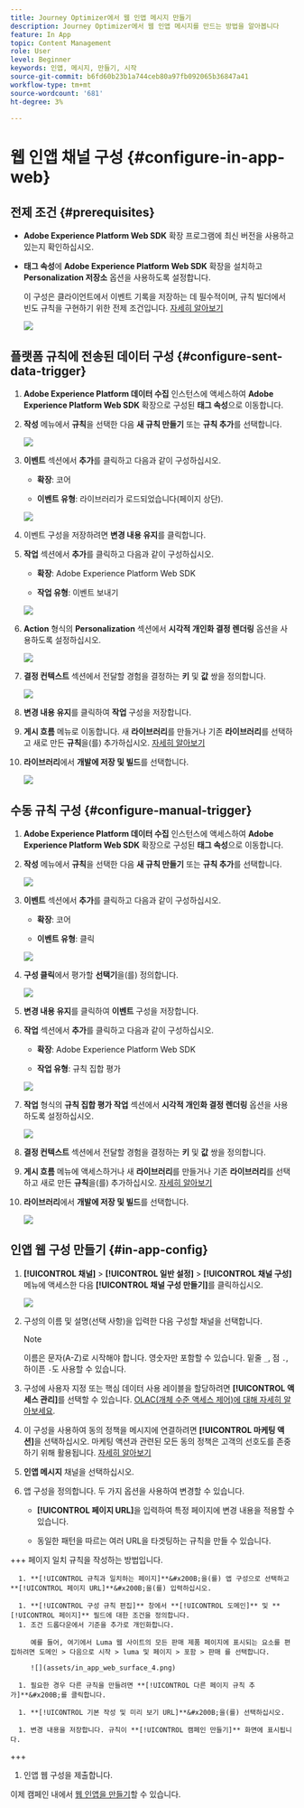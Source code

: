 ```yaml
---
title: Journey Optimizer에서 웹 인앱 메시지 만들기
description: Journey Optimizer에서 웹 인앱 메시지를 만드는 방법을 알아봅니다
feature: In App
topic: Content Management
role: User
level: Beginner
keywords: 인앱, 메시지, 만들기, 시작
source-git-commit: b6fd60b23b1a744ceb80a97fb092065b36847a41
workflow-type: tm+mt
source-wordcount: '681'
ht-degree: 3%

---
```



# 웹 인앱 채널 구성 {#configure-in-app-web}

## 전제 조건 {#prerequisites}

* **Adobe Experience Platform Web SDK** 확장 프로그램에 최신 버전을 사용하고 있는지 확인하십시오.

* **태그 속성**&#x200B;에 **Adobe Experience Platform Web SDK** 확장을 설치하고 **Personalization 저장소** 옵션을 사용하도록 설정합니다.

  이 구성은 클라이언트에서 이벤트 기록을 저장하는 데 필수적이며, 규칙 빌더에서 빈도 규칙을 구현하기 위한 전제 조건입니다. [자세히 알아보기](https://experienceleague.adobe.com/docs/experience-platform/tags/extensions/client/web-sdk/web-sdk-extension-configuration.html?lang=ko)

  ![](assets/configure_web_inapp_1.png)

## 플랫폼 규칙에 전송된 데이터 구성 {#configure-sent-data-trigger}

1. **Adobe Experience Platform 데이터 수집** 인스턴스에 액세스하여 **Adobe Experience Platform Web SDK** 확장으로 구성된 **태그 속성**&#x200B;으로 이동합니다.

1. **작성** 메뉴에서 **규칙**&#x200B;을 선택한 다음 **새 규칙 만들기** 또는 **규칙 추가**&#x200B;를 선택합니다.

   ![](assets/configure_web_inapp_2.png)

1. **이벤트** 섹션에서 **추가**&#x200B;를 클릭하고 다음과 같이 구성하십시오.

   * **확장**: 코어

   * **이벤트 유형**: 라이브러리가 로드되었습니다(페이지 상단).

   ![](assets/configure_web_inapp_3.png)

1. 이벤트 구성을 저장하려면 **변경 내용 유지**&#x200B;를 클릭합니다.

1. **작업** 섹션에서 **추가**&#x200B;를 클릭하고 다음과 같이 구성하십시오.

   * **확장**: Adobe Experience Platform Web SDK

   * **작업 유형**: 이벤트 보내기

   ![](assets/configure_web_inapp_4.png)

1. **Action** 형식의 **Personalization** 섹션에서 **시각적 개인화 결정 렌더링** 옵션을 사용하도록 설정하십시오.

   ![](assets/configure_web_inapp_5.png)

1. **결정 컨텍스트** 섹션에서 전달할 경험을 결정하는 **키** 및 **값** 쌍을 정의합니다.

   ![](assets/configure_web_inapp_6.png)

1. **변경 내용 유지**&#x200B;를 클릭하여 **작업** 구성을 저장합니다.

1. **게시 흐름** 메뉴로 이동합니다. 새 **라이브러리**&#x200B;를 만들거나 기존 **라이브러리**&#x200B;를 선택하고 새로 만든 **규칙**&#x200B;을(를) 추가하십시오. [자세히 알아보기](https://experienceleague.adobe.com/docs/experience-platform/tags/publish/libraries.html?lang=ko#create-a-library)

1. **라이브러리**&#x200B;에서 **개발에 저장 및 빌드**&#x200B;를 선택합니다.

   ![](assets/configure_web_inapp_7.png)

## 수동 규칙 구성 {#configure-manual-trigger}

1. **Adobe Experience Platform 데이터 수집** 인스턴스에 액세스하여 **Adobe Experience Platform Web SDK** 확장으로 구성된 **태그 속성**&#x200B;으로 이동합니다.

1. **작성** 메뉴에서 **규칙**&#x200B;을 선택한 다음 **새 규칙 만들기** 또는 **규칙 추가**&#x200B;를 선택합니다.

   ![](assets/configure_web_inapp_8.png)

1. **이벤트** 섹션에서 **추가**&#x200B;를 클릭하고 다음과 같이 구성하십시오.

   * **확장**: 코어

   * **이벤트 유형**: 클릭

   ![](assets/configure_web_inapp_9.png)

1. **구성 클릭**&#x200B;에서 평가할 **선택기**&#x200B;을(를) 정의합니다.

   ![](assets/configure_web_inapp_10.png)

1. **변경 내용 유지**&#x200B;를 클릭하여 **이벤트** 구성을 저장합니다.

1. **작업** 섹션에서 **추가**&#x200B;를 클릭하고 다음과 같이 구성하십시오.

   * **확장**: Adobe Experience Platform Web SDK

   * **작업 유형**: 규칙 집합 평가

   ![](assets/configure_web_inapp_11.png)

1. **작업** 형식의 **규칙 집합 평가 작업** 섹션에서 **시각적 개인화 결정 렌더링** 옵션을 사용하도록 설정하십시오.

   ![](assets/configure_web_inapp_13.png)

1. **결정 컨텍스트** 섹션에서 전달할 경험을 결정하는 **키** 및 **값** 쌍을 정의합니다.

1. **게시 흐름** 메뉴에 액세스하거나 새 **라이브러리**&#x200B;를 만들거나 기존 **라이브러리**&#x200B;를 선택하고 새로 만든 **규칙**&#x200B;을(를) 추가하십시오. [자세히 알아보기](https://experienceleague.adobe.com/docs/experience-platform/tags/publish/libraries.html?lang=ko#create-a-library)

1. **라이브러리**&#x200B;에서 **개발에 저장 및 빌드**&#x200B;를 선택합니다.

   ![](assets/configure_web_inapp_14.png)

## 인앱 웹 구성 만들기 {#in-app-config}

1. **[!UICONTROL 채널]** > **[!UICONTROL 일반 설정]** > **[!UICONTROL 채널 구성]** 메뉴에 액세스한 다음 **[!UICONTROL 채널 구성 만들기]**&#x200B;를 클릭하십시오.

   ![](assets/in-app-web-config-1.png)

1. 구성의 이름 및 설명(선택 사항)을 입력한 다음 구성할 채널을 선택합니다.

   >[!NOTE]
   >
   > 이름은 문자(A-Z)로 시작해야 합니다. 영숫자만 포함할 수 있습니다. 밑줄 `_`, 점 `.`, 하이픈 `-`도 사용할 수 있습니다.

1. 구성에 사용자 지정 또는 핵심 데이터 사용 레이블을 할당하려면 **[!UICONTROL 액세스 관리]**&#x200B;를 선택할 수 있습니다. [OLAC(개체 수준 액세스 제어)에 대해 자세히 알아보세요](../administration/object-based-access.md).

1. 이 구성을 사용하여 동의 정책을 메시지에 연결하려면 **[!UICONTROL 마케팅 액션]**&#x200B;을 선택하십시오. 마케팅 액션과 관련된 모든 동의 정책은 고객의 선호도를 존중하기 위해 활용됩니다. [자세히 알아보기](../action/consent.md#surface-marketing-actions)

1. **인앱 메시지** 채널을 선택하십시오.

1. 앱 구성을 정의합니다. 두 가지 옵션을 사용하여 변경할 수 있습니다.

   * **[!UICONTROL 페이지 URL]**&#x200B;을 입력하여 특정 페이지에 변경 내용을 적용할 수 있습니다.

   * 동일한 패턴을 따르는 여러 URL을 타겟팅하는 규칙을 만들 수 있습니다.

+++ 페이지 일치 규칙을 작성하는 방법입니다.

      1. **[!UICONTROL 규칙과 일치하는 페이지]**&#x200B;을(를) 앱 구성으로 선택하고 **[!UICONTROL 페이지 URL]**&#x200B;을(를) 입력하십시오.

      1. **[!UICONTROL 구성 규칙 편집]** 창에서 **[!UICONTROL 도메인]** 및 **[!UICONTROL 페이지]** 필드에 대한 조건을 정의합니다.
      1. 조건 드롭다운에서 기준을 추가로 개인화합니다.

         예를 들어, 여기에서 Luma 웹 사이트의 모든 판매 제품 페이지에 표시되는 요소를 편집하려면 도메인 > 다음으로 시작 > luma 및 페이지 > 포함 > 판매 를 선택합니다.

         ![](assets/in_app_web_surface_4.png)

      1. 필요한 경우 다른 규칙을 만들려면 **[!UICONTROL 다른 페이지 규칙 추가]**&#x200B;를 클릭합니다.

      1. **[!UICONTROL 기본 작성 및 미리 보기 URL]**&#x200B;을(를) 선택하십시오.

      1. 변경 내용을 저장합니다. 규칙이 **[!UICONTROL 캠페인 만들기]** 화면에 표시됩니다.

+++

1. 인앱 웹 구성을 제출합니다.

이제 캠페인 내에서 [웹 인앱을 만들기](../in-app/create-in-app-web.md)할 수 있습니다.
